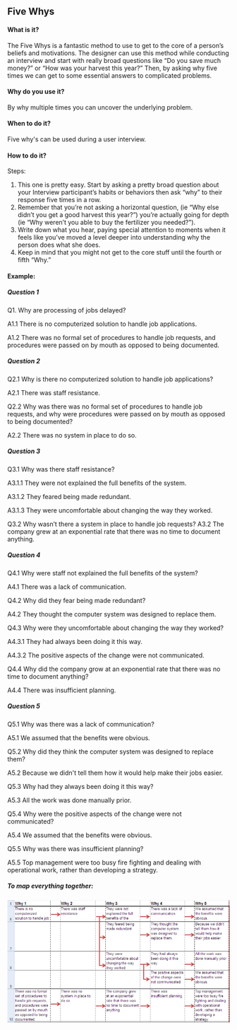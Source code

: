 ## Five Whys

#### What is it?
The Five Whys is a fantastic method to use to get to the core of a person’s beliefs and motivations. The designer can use this method while conducting an interview and start with really broad questions like “Do you save much money?” or “How was your harvest this year?” Then, by asking why five times we can get to some essential answers to complicated problems. 

#### Why do you use it?
By why multiple times you can uncover the underlying problem.

#### When to do it?
Five why's can be used during a user interview.

#### How to do it?

Steps:
1. This one is pretty easy. Start by asking a pretty broad question about your Interview participant’s habits or behaviors then ask “why” to their response five times in a row. 
2. Remember that you’re not asking a horizontal question, (ie “Why else didn’t you get a good harvest this year?”) you’re actually going for depth (ie “Why weren’t you able to buy the fertilizer you needed?”).
3. Write down what you hear, paying special attention to moments when it feels like you’ve moved a level deeper into understanding why the person does what she does.
4. Keep in mind that you might not get to the core stuff until the fourth or fifth “Why.” 

#### Example: ####

##### Question 1 #####
Q1. Why are processing of jobs delayed?	

A1.1 There is no computerized solution to handle job applications.

A1.2 There was no formal set of procedures to handle job requests, and procedures were passed on by mouth as opposed to being documented.

##### Question 2 #####
Q2.1 Why is there no computerized solution to handle job applications?

A2.1 There was staff resistance.

Q2.2 Why was there was no formal set of procedures to handle job requests, and why were procedures were passed on by mouth as opposed to being documented?

A2.2 There was no system in place to do so.

##### Question 3 #####
Q3.1 Why was there staff resistance?

A3.1.1 They were not explained the full benefits of the system.

A3.1.2 They feared being made redundant.

A3.1.3 They were uncomfortable about changing the way they worked.

Q3.2 Why wasn’t there a system in place to handle job requests?
A3.2 The company grew at an exponential rate that there was no time to document anything.

##### Question 4 #####
Q4.1 Why were staff not explained the full benefits of the system?

A4.1 There was a lack of communication.

Q4.2 Why did they fear being made redundant?

A4.2 They thought the computer system was designed to replace them.

Q4.3 Why were they uncomfortable about changing the way they worked?

A4.3.1 They had always been doing it this way.

A4.3.2 The positive aspects of the change were not communicated.

Q4.4 Why did the company grow at an exponential rate that there was no time to document anything?

A4.4 There was insufficient planning.

##### Question 5 #####
Q5.1 Why was there was a lack of communication?

A5.1 We assumed that the benefits were obvious.

Q5.2 Why did they think the computer system was designed to replace them?

A5.2 Because we didn't tell them how it would help make their jobs easier.

Q5.3 Why had they always been doing it this way?

A5.3 All the work was done manually prior.

Q5.4 Why were the positive aspects of the change were not communicated?

A5.4 We assumed that the benefits were obvious.

Q5.5 Why was there was insufficient planning?

A5.5 Top management were too busy fire fighting and dealing with operational work, rather than developing a strategy.


##### To map everything together: #####

![Five Whys](/images/five-whys.png?raw-true "Five Whys")
